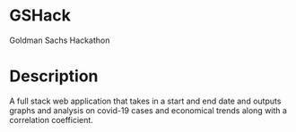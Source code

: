 # GSHack
Goldman Sachs Hackathon

# Description
A full stack web application that takes in a start and end date and outputs graphs and analysis on covid-19 cases and economical trends along with a correlation coefficient. 

